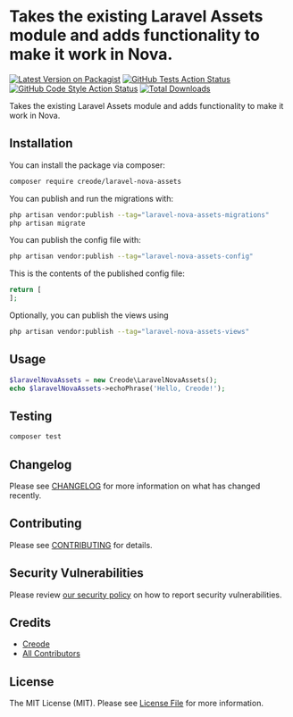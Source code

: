 # Takes the existing Laravel Assets module and adds functionality to make it work in Nova.

[![Latest Version on Packagist](https://img.shields.io/packagist/v/creode/laravel-nova-assets.svg?style=flat-square)](https://packagist.org/packages/creode/laravel-nova-assets)
[![GitHub Tests Action Status](https://img.shields.io/github/actions/workflow/status/creode-modules/laravel-nova-assets/run-tests.yml?branch=main&label=tests&style=flat-square)](https://github.com/creode-modules/laravel-nova-assets/actions?query=workflow%3Arun-tests+branch%3Amain)
[![GitHub Code Style Action Status](https://img.shields.io/github/actions/workflow/status/creode-modules/laravel-nova-assets/fix-php-code-style-issues.yml?branch=main&label=code%20style&style=flat-square)](https://github.com/creode-modules/laravel-nova-assets/actions?query=workflow%3A"Fix+PHP+code+style+issues"+branch%3Amain)
[![Total Downloads](https://img.shields.io/packagist/dt/creode/laravel-nova-assets.svg?style=flat-square)](https://packagist.org/packages/creode/laravel-nova-assets)

Takes the existing Laravel Assets module and adds functionality to make it work in Nova.

## Installation

You can install the package via composer:

```bash
composer require creode/laravel-nova-assets
```

You can publish and run the migrations with:

```bash
php artisan vendor:publish --tag="laravel-nova-assets-migrations"
php artisan migrate
```

You can publish the config file with:

```bash
php artisan vendor:publish --tag="laravel-nova-assets-config"
```

This is the contents of the published config file:

```php
return [
];
```

Optionally, you can publish the views using

```bash
php artisan vendor:publish --tag="laravel-nova-assets-views"
```

## Usage

```php
$laravelNovaAssets = new Creode\LaravelNovaAssets();
echo $laravelNovaAssets->echoPhrase('Hello, Creode!');
```

## Testing

```bash
composer test
```

## Changelog

Please see [CHANGELOG](CHANGELOG.md) for more information on what has changed recently.

## Contributing

Please see [CONTRIBUTING](CONTRIBUTING.md) for details.

## Security Vulnerabilities

Please review [our security policy](../../security/policy) on how to report security vulnerabilities.

## Credits

- [Creode](https://github.com/creode)
- [All Contributors](../../contributors)

## License

The MIT License (MIT). Please see [License File](LICENSE.md) for more information.
